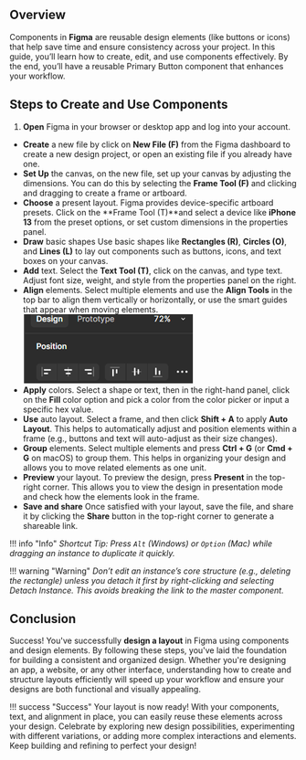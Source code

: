 
## Overview
Components in **Figma** are reusable design elements (like buttons or icons) that help save time and ensure consistency across your project. In this guide, you’ll learn how to create, edit, and use components effectively. By the end, you’ll have a reusable Primary Button component that enhances your workflow.

## Steps to Create and Use Components

1. **Open** Figma in your browser or desktop app and log into your account.
* **Create** a new file by click on **New File (F)** from the Figma dashboard to create a new design project, or open an existing file if you already have one.
* **Set Up** the canvas, on the new file, set up your canvas by adjusting the dimensions. You can do this by selecting the **Frame Tool (F)** and clicking and dragging to create a frame or artboard.
* **Choose** a present layout. Figma provides device-specific artboard presets. Click on the **Frame Tool (T)**and select a device like **iPhone 13** from the preset options, or set custom dimensions in the properties panel.
* **Draw** basic shapes Use basic shapes like **Rectangles (R)**, **Circles (O)**, and **Lines (L)** to lay out components such as buttons, icons, and text boxes on your canvas.
* **Add** text. Select the **Text Tool (T)**, click on the canvas, and type text. Adjust font size, weight, and style from the properties panel on the right.
* **Align** elements. Select multiple elements and use the **Align Tools** in the top bar to align them vertically or horizontally, or use the smart guides that appear when moving elements.
![image](assets/Align.png "Set radius")
* **Apply** colors. Select a shape or text, then in the right-hand panel, click on the **Fill** color option and pick a color from the color picker or input a specific hex value.
* **Use** auto layout. Select a frame, and then click **Shift + A** to apply **Auto Layout**. This helps to automatically adjust and position elements within a frame (e.g., buttons and text will auto-adjust as their size changes).
* **Group** elements. Select multiple elements and press **Ctrl + G** (or **Cmd + G** on macOS) to group them. This helps in organizing your design and allows you to move related elements as one unit.
* **Preview** your layout. To preview the design, press **Present** in the top-right corner. This allows you to view the design in presentation mode and check how the elements look in the frame.
* **Save and share** Once satisfied with your layout, save the file, and share it by clicking the **Share** button in the top-right corner to generate a shareable link.

!!! info "Info"
    *Shortcut Tip: Press `Alt` (Windows) or `Option` (Mac) while dragging an instance to duplicate it quickly.*

!!! warning "Warning"
    *Don’t edit an instance’s core structure (e.g., deleting the rectangle) unless you detach it first by right-clicking and selecting Detach Instance. This avoids breaking the link to the master component.* 

## Conclusion

Success! You've successfully **design a layout** in Figma using components and design elements. By following these steps, you've laid the foundation for building a consistent and organized design. Whether you're designing an app, a website, or any other interface, understanding how to create and structure layouts efficiently will speed up your workflow and ensure your designs are both functional and visually appealing.

!!! success "Success"
    Your layout is now ready! With your components, text, and alignment in place, you can easily reuse these elements across your design. Celebrate by exploring new design possibilities, experimenting with different variations, or adding more complex interactions and elements. Keep building and refining to perfect your design!